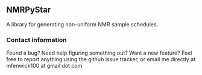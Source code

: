 ## NMRPyStar ##

A library for generating non-uniform NMR sample schedules.

 

### Contact information ###

Found a bug?  Need help figuring something out?  Want a new feature?  Feel free
to report anything using the github issue tracker, or email me directly at
mfenwick100 at gmail dot com
